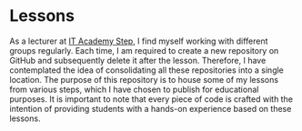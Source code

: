 # Lessons

As a lecturer at [IT Academy Step](https://ge.itstep.org/), I find myself working with different groups regularly. Each time, I am required to create a new repository on GitHub and subsequently delete it after the lesson. Therefore, I have contemplated the idea of consolidating all these repositories into a single location. The purpose of this repository is to house some of my lessons from various steps, which I have chosen to publish for educational purposes. It is important to note that every piece of code is crafted with the intention of providing students with a hands-on experience based on these lessons.

